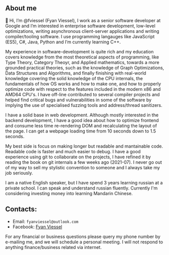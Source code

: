 ## About me

👋 Hi, I’m @fviessel (Fyan Viessel), I work as a senior software developer at Google and I’m interested in enterprise software development, low-level optimizations, writing asynchronous client-server applications and writing compiler/tooling software. I use programming langauges like JavaScript (ES5), C#, Java, Python and I’m currently learning C++.

My experience in software-development is quite rich and my education covers knowledge from the most theoretical aspects of programming, like Type Theory, Category Theoyr, and Applied mathematics, towards a more grounded practical theories, such as the knowledge of Graph Optimizations, Data Structures and Algorithms, and finally finishing with real-world knowledge covering the solid knowledge of the CPU internals, the fundamentals of how OS works and how to make one, and how to properly optimize code with respect to the features included in the modern x86 and AMD64 CPU's. I have off-line contributed to several compiler projects and helped find critical bugs and vulnerabilities in some of the software by implying the use of specialised fuzzing tools and address/thread sanitizers.

I have a solid base in web development. Although mostly interested in the backend development, I have a good idea about how to optimize frontend and consume less time re-rendering DOM and recalculating the layout of the page. I can get a webpage loading time from 10 seconds down to 1.5 seconds.

My best side is focus on making longer but readable and mantainable code. Readable code is faster and much easier to debug. I have a good experience using git to collaborate on the projects, I have refined it by reading the book on git internals a few weeks ago (2021-07). I never go out of my way to sell my stylistic convention to someone and I always take my job seriously.

I am a native English speaker, but I have spend 3 years learning russian at a private school. I can speak and understand russian fluently. Currently I'm considering investing money into learning Mandarin Chinese.

## Contacts:

- Email: `fyanviessel@outlook.com`
- Facebook: [Fyan Viessel](https://www.facebook.com/profile.php?id=100071104898080)

For any financial or business questions please query my phone number by e-mailing me, and we will schedule a personal meeting. I will not respond to anything finance/business related via internet.
